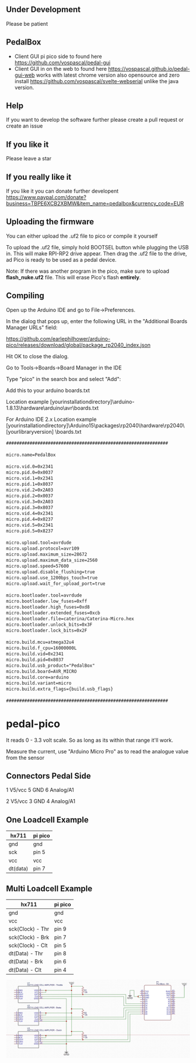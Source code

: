 ## Under Development 
Please be patient

## PedalBox
- Client GUI pi pico side to found here https://github.com/vospascal/pedal-gui
- Client GUI in on the web to found here https://vospascal.github.io/pedal-gui-web works with latest chrome version also opensource and zero install https://github.com/vospascal/svelte-webserial unlike the java version.

## Help
If you want to develop the software further please create a pull request or create an issue

## If you like it
Please leave a star

## If you really like it
If you like it you can donate further developent
https://www.paypal.com/donate?business=TBPE6XCB2XBMW&item_name=pedalbox&currency_code=EUR

## Uploading the firmware
You can either upload the .uf2 file to pico or compile it yourself

To upload the .uf2 file, simply hold BOOTSEL button while plugging the USB in. This will make RPI-RP2 drive appear. Then drag the .uf2 file to the drive, ad Pico is ready to be used as a pedal device.

Note: If there was another program in the pico, make sure to upload **flash_nuke.uf2** file. This will erase Pico's flash **entirely**. 
## Compiling
Open up the Arduino IDE and go to File->Preferences.

In the dialog that pops up, enter the following URL in the "Additional Boards Manager URLs" field:

https://github.com/earlephilhower/arduino-pico/releases/download/global/package_rp2040_index.json

Hit OK to close the dialog.

Go to Tools->Boards->Board Manager in the IDE

Type "pico" in the search box and select "Add":

Add this to your arduino boards.txt

Location example  [yourinstallationdirectory]\arduino-1.8.13\hardware\arduino\avr\boards.txt

For Arduino IDE 2.x
 Location example  [yourinstallationdirectory]\Arduino15\packages\rp2040\hardware\rp2040\ [yourlibraryversion] \boards.txt

```
##############################################################

micro.name=PedalBox

micro.vid.0=0x2341
micro.pid.0=0x0037
micro.vid.1=0x2341
micro.pid.1=0x8037
micro.vid.2=0x2A03
micro.pid.2=0x0037
micro.vid.3=0x2A03
micro.pid.3=0x8037
micro.vid.4=0x2341
micro.pid.4=0x0237
micro.vid.5=0x2341
micro.pid.5=0x8237

micro.upload.tool=avrdude
micro.upload.protocol=avr109
micro.upload.maximum_size=28672
micro.upload.maximum_data_size=2560
micro.upload.speed=57600
micro.upload.disable_flushing=true
micro.upload.use_1200bps_touch=true
micro.upload.wait_for_upload_port=true

micro.bootloader.tool=avrdude
micro.bootloader.low_fuses=0xff
micro.bootloader.high_fuses=0xd8
micro.bootloader.extended_fuses=0xcb
micro.bootloader.file=caterina/Caterina-Micro.hex
micro.bootloader.unlock_bits=0x3F
micro.bootloader.lock_bits=0x2F

micro.build.mcu=atmega32u4
micro.build.f_cpu=16000000L
micro.build.vid=0x2341
micro.build.pid=0x8037
micro.build.usb_product="PedalBox"
micro.build.board=AVR_MICRO
micro.build.core=arduino
micro.build.variant=micro
micro.build.extra_flags={build.usb_flags}

##############################################################
```


# pedal-pico
It reads 0 - 3.3 volt scale. So as long as its within that range it'll work.

Measure the current, use "Arduino Micro Pro" as to read the analogue value from the sensor

## Connectors Pedal Side
1 V5/vcc
5 GND
6 Analog/A1

2 V5/vcc
3 GND
4 Analog/A1


## One Loadcell Example

| hx711  | pi pico  | 
|---|---|
| gnd  |  gnd |
| sck  | pin 5  | 
| vcc  | vcc  |
| dt(data)  |  pin 7 |

## Multi Loadcell Example

| hx711  | pi pico  | 
|---|---|
| gnd  |  gnd |
| vcc  | vcc  |
| sck(Clock) - Thr  | pin 9  |
| sck(Clock) - Brk | pin 7  |
| sck(Clock) - Clt | pin 5  |
| dt(Data) - Thr |  pin 8 |
| dt(Data) - Brk |  pin 6 |
| dt(Data) - Clt |  pin 4 |

![Alt text](hx711_multiple.jpeg?raw=true "multi hx711")
